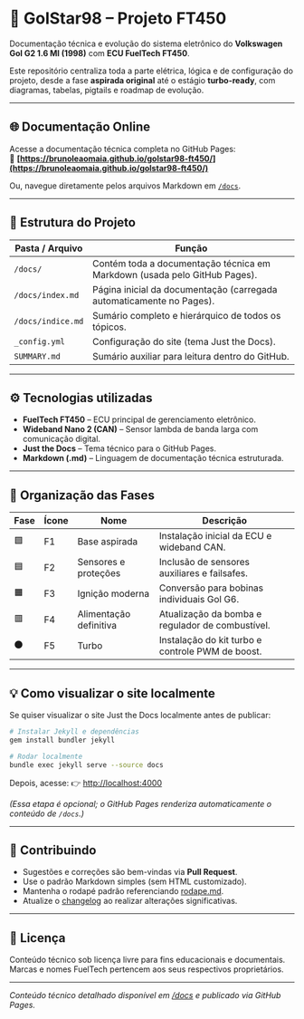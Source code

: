 # 🚗 GolStar98 – Projeto FT450

Documentação técnica e evolução do sistema eletrônico do **Volkswagen Gol G2 1.6 MI (1998)** com **ECU FuelTech FT450**.

Este repositório centraliza toda a parte elétrica, lógica e de configuração do projeto, desde a fase **aspirada original** até o estágio **turbo-ready**, com diagramas, tabelas, pigtails e roadmap de evolução.

---

## 🌐 Documentação Online

Acesse a documentação técnica completa no GitHub Pages:  
🔗 **[https://brunoleaomaia.github.io/golstar98-ft450/](https://brunoleaomaia.github.io/golstar98-ft450/)**

Ou, navegue diretamente pelos arquivos Markdown em [`/docs`](docs/).

---

## 🧭 Estrutura do Projeto

| Pasta / Arquivo | Função |
|------------------|--------|
| `/docs/` | Contém toda a documentação técnica em Markdown (usada pelo GitHub Pages). |
| `/docs/index.md` | Página inicial da documentação (carregada automaticamente no Pages). |
| `/docs/indice.md` | Sumário completo e hierárquico de todos os tópicos. |
| `_config.yml` | Configuração do site (tema Just the Docs). |
| `SUMMARY.md` | Sumário auxiliar para leitura dentro do GitHub. |

---

## ⚙️ Tecnologias utilizadas

- **FuelTech FT450** – ECU principal de gerenciamento eletrônico.  
- **Wideband Nano 2 (CAN)** – Sensor lambda de banda larga com comunicação digital.  
- **Just the Docs** – Tema técnico para o GitHub Pages.  
- **Markdown (.md)** – Linguagem de documentação técnica estruturada.  

---

## 🧱 Organização das Fases

| Fase | Ícone | Nome | Descrição |
|------|-------|------|-----------|
| 🟩 | F1 | Base aspirada | Instalação inicial da ECU e wideband CAN. |
| 🟦 | F2 | Sensores e proteções | Inclusão de sensores auxiliares e failsafes. |
| 🟧 | F3 | Ignição moderna | Conversão para bobinas individuais Gol G6. |
| 🟥 | F4 | Alimentação definitiva | Atualização da bomba e regulador de combustível. |
| ⚫ | F5 | Turbo | Instalação do kit turbo e controle PWM de boost. |

---

## 💡 Como visualizar o site localmente

Se quiser visualizar o site Just the Docs localmente antes de publicar:

```bash
# Instalar Jekyll e dependências
gem install bundler jekyll

# Rodar localmente
bundle exec jekyll serve --source docs
````

Depois, acesse:
👉 [http://localhost:4000](http://localhost:4000)

*(Essa etapa é opcional; o GitHub Pages renderiza automaticamente o conteúdo de `/docs`.)*

---

## 🤝 Contribuindo

* Sugestões e correções são bem-vindas via **Pull Request**.
* Use o padrão Markdown simples (sem HTML customizado).
* Mantenha o rodapé padrão referenciando [rodape.md](docs/rodape.md).
* Atualize o [changelog](docs/changelog.md) ao realizar alterações significativas.

---

## 📄 Licença

Conteúdo técnico sob licença livre para fins educacionais e documentais.
Marcas e nomes FuelTech pertencem aos seus respectivos proprietários.

---

*Conteúdo técnico detalhado disponível em [/docs](docs/) e publicado via GitHub Pages.*